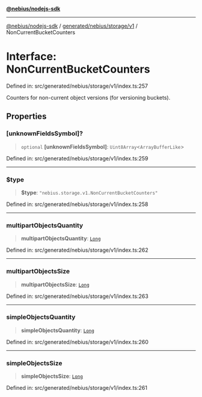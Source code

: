 [**@nebius/nodejs-sdk**](../../../../../README.md)

---

[@nebius/nodejs-sdk](../../../../../README.md) / [generated/nebius/storage/v1](../README.md) / NonCurrentBucketCounters

# Interface: NonCurrentBucketCounters

Defined in: src/generated/nebius/storage/v1/index.ts:257

Counters for non-current object versions (for versioning buckets).

## Properties

### \[unknownFieldsSymbol\]?

> `optional` **\[unknownFieldsSymbol\]**: `Uint8Array`\<`ArrayBufferLike`\>

Defined in: src/generated/nebius/storage/v1/index.ts:259

---

### $type

> **$type**: `"nebius.storage.v1.NonCurrentBucketCounters"`

Defined in: src/generated/nebius/storage/v1/index.ts:258

---

### multipartObjectsQuantity

> **multipartObjectsQuantity**: [`Long`](../../../../../runtime/protos/core/classes/Long.md)

Defined in: src/generated/nebius/storage/v1/index.ts:262

---

### multipartObjectsSize

> **multipartObjectsSize**: [`Long`](../../../../../runtime/protos/core/classes/Long.md)

Defined in: src/generated/nebius/storage/v1/index.ts:263

---

### simpleObjectsQuantity

> **simpleObjectsQuantity**: [`Long`](../../../../../runtime/protos/core/classes/Long.md)

Defined in: src/generated/nebius/storage/v1/index.ts:260

---

### simpleObjectsSize

> **simpleObjectsSize**: [`Long`](../../../../../runtime/protos/core/classes/Long.md)

Defined in: src/generated/nebius/storage/v1/index.ts:261
